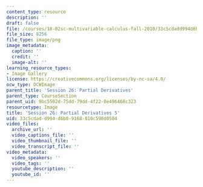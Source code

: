 ```yaml
---
content_type: resource
description: ''
draft: false
file: /courses/18-02sc-multivariable-calculus-fall-2010/33c5cdadd994d6b09168810c590d0504_MIT18_02SC_L8Brds_15.png
file_size: 8256
file_type: image/png
image_metadata:
  caption: ''
  credit: ''
  image-alt: ''
learning_resource_types:
- Image Gallery
license: https://creativecommons.org/licenses/by-nc-sa/4.0/
ocw_type: OCWImage
parent_title: 'Session 26: Partial Derivatives'
parent_type: CourseSection
parent_uid: 9bc5502d-75dd-79dd-4f22-0e496468c323
resourcetype: Image
title: 'Session 26: Partial Derivatives 5'
uid: 33c5cdad-d994-d6b0-9168-810c590d0504
video_files:
  archive_url: ''
  video_captions_file: ''
  video_thumbnail_file: ''
  video_transcript_file: ''
video_metadata:
  video_speakers: ''
  video_tags: ''
  youtube_description: ''
  youtube_id: ''
---
```


